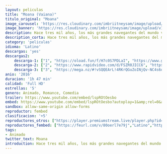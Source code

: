 ```yaml
---
layout: peliculas
title: "Moana (Vaiana)"
titulo_original: "Moana"
image_carousel: 'https://res.cloudinary.com/imbriitneysam/image/upload/v1544493752/moana-poster-min.jpg'
image_banner: 'https://res.cloudinary.com/imbriitneysam/image/upload/v1544493755/moana-banner-min.jpg'
description: Hace tres mil años, los más grandes navegantes del mundo viajaron a través del vasto Pacífico Sur, donde descubrieron las numerosas islas de Oceanía. Pero después, durante un milenio, sus viajes cesaron, y hasta hoy nadie sabe por qué. De Walt Disney Animation Studios llega MOANA, una gran comedia de aventuras acerca de una enérgica adolescente que se embarca en una misión audaz para probarse a sí misma como una genial aventurera, capaz de cumplir con una misión de sus antepasados aún sin resolver. Durante la travesía se encontrará con el una vez poderoso semidiós Maui (voz original, en inglés, de Dwayne Johnson) y juntos atravesarán el océano en un viaje lleno de acción, en el que se encontrarán con enormes y feroces criaturas e imposibles desafíos.
description_corta: Hace tres mil años, los más grandes navegantes del mundo viajaron a través del vasto Pacífico Sur, donde descubrieron las numerosas islas de Oceanía. Pero después, durante un milenio, sus viajes cesaron, y hasta hoy nadie sabe por qué. De...
category: 'peliculas'
idioma: 'Latino'
descargas: 'yes'
descargas2:
    descarga-1: ["1", "https://oload.fun/f/H7c0S7PDLaI", "https://www.google.com/s2/favicons?domain=openload.co","OpenLoad","https://res.cloudinary.com/imbriitneysam/image/upload/v1541473684/mexico.png", "Latino", "Full HD"]
    descarga-2: ["2", "https://www.rapidvideo.com/d/FSZR0JICC6", "https://www.google.com/s2/favicons?domain=www.rapidvideo.com","RapidVideo","https://res.cloudinary.com/imbriitneysam/image/upload/v1541473684/mexico.png", "Latino", "Full HD"]
    descarga-3: ["3", "https://mega.nz/#!vSQQEArL!4RKrQGuZoINjQv-NC4s6qFY8POKP11v4QyKkUyI57L8", "https://www.google.com/s2/favicons?domain=mega.nz","Mega","https://res.cloudinary.com/imbriitneysam/image/upload/v1541473684/mexico.png", "Latino", "Full HD"] 
anio: '2016'
duracion: '1h 47 min'
calidad: 'Full HD'
estrellas: '5'
genero: Animado, Romance, Comedia
trailer: https://www.youtube.com/embed/lspROtOesbo
embed: https://www.youtube.com/embed/lspROtOesbo?autoplay=1&amp;rel=0&amp;hd=1&border=0&wmode=opaque&enablejsapi=1&modestbranding=1&controls=1&showinfo=0
sandbox: allow-same-origin allow-forms
reproductor: fembed
clasificacion: '+5'
reproductores_otros: ["https://player.premiumstream.live/player.php?id=NDMxOA&sub=","Latino","https://api.cuevana3.io/stream/index.php?file=ek5lbm9xYWNrS0xYMTZLa2xNbkdvY3ZTb3BtZng4TGp6ZFpobGFMUGtOelcwcUZmbWRIVzRkakVuS0JnbEplcG1KUnNZSlRTMGViVTBxZGdsdEhPb3E2V29hU016Yk9uMnBhTVlLRFNsUT09","Latino","https://mstream.press/zf1wx76silwy","Latino","https://mstream.press/x517xal05lqg","Latino","https://www.zembed.to/public/dist/asteroid.html?id=e5b044406eff95a383852109f92f8392&title=Moana","Latino"]
reproductores_fembed: ["https://feurl.com/v/80oerl7e79j","Latino","https://feurl.com/v/np6jgc2225pe07l","Latino"]
tags:
- Animado
twitter_text: Moana
introduction: Hace tres mil años, los más grandes navegantes del mundo viajaron a través del vasto Pacífico Sur, donde descubrieron las numerosas islas de Oceanía. Pero después, durante un milenio, sus viajes cesaron, y hasta hoy nadie sabe por qué. De...
---
```












